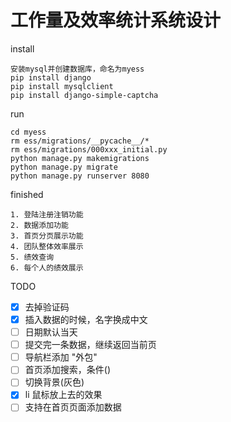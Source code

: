 # 工作量及效率统计系统设计

install
```
安装mysql并创建数据库，命名为myess
pip install django
pip install mysqlclient
pip install django-simple-captcha
```

run
```
cd myess
rm ess/migrations/__pycache__/*
rm ess/migrations/000xxx_initial.py
python manage.py makemigrations
python manage.py migrate
python manage.py runserver 8080
```
finished
```
1. 登陆注册注销功能
2. 数据添加功能
3. 首页分页展示功能
4. 团队整体效率展示
5. 绩效查询
6. 每个人的绩效展示
```
TODO
- [x] 去掉验证码
- [x] 插入数据的时候，名字换成中文
- [ ] 日期默认当天
- [ ] 提交完一条数据，继续返回当前页
- [ ] 导航栏添加 "外包"
- [ ] 首页添加搜索，条件()
- [ ] 切换背景(灰色)
- [x] li 鼠标放上去的效果
- [ ] 支持在首页页面添加数据